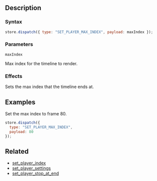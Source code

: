 ## Description

### Syntax

```javascript
store.dispatch({ type: "SET_PLAYER_MAX_INDEX", payload: maxIndex });
```

### Parameters

`maxIndex`

Max index for the timeline to render.

### Effects

Sets the max index that the timeline ends at.

## Examples

Set the max index to frame 80.

```javascript
store.dispatch({
  type: "SET_PLAYER_MAX_INDEX",
  payload: 80
});
```

## Related

- [set_player_index](./set_player_index.md)
- [set_player_settings](./set_player_settings.md)
- [set_player_stop_at_end](./set_player_stop_at_end.md)
